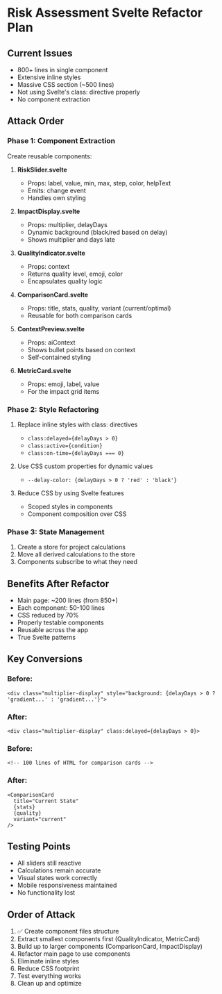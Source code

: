 # Risk Assessment Svelte Refactor Plan

## Current Issues
- 800+ lines in single component
- Extensive inline styles
- Massive CSS section (~500 lines)
- Not using Svelte's class: directive properly
- No component extraction

## Attack Order

### Phase 1: Component Extraction
Create reusable components:

1. **RiskSlider.svelte**
   - Props: label, value, min, max, step, color, helpText
   - Emits: change event
   - Handles own styling

2. **ImpactDisplay.svelte**
   - Props: multiplier, delayDays
   - Dynamic background (black/red based on delay)
   - Shows multiplier and days late

3. **QualityIndicator.svelte**
   - Props: context
   - Returns quality level, emoji, color
   - Encapsulates quality logic

4. **ComparisonCard.svelte**
   - Props: title, stats, quality, variant (current/optimal)
   - Reusable for both comparison cards

5. **ContextPreview.svelte**
   - Props: aiContext
   - Shows bullet points based on context
   - Self-contained styling

6. **MetricCard.svelte**
   - Props: emoji, label, value
   - For the impact grid items

### Phase 2: Style Refactoring

1. Replace inline styles with class: directives
   - `class:delayed={delayDays > 0}`
   - `class:active={condition}`
   - `class:on-time={delayDays === 0}`

2. Use CSS custom properties for dynamic values
   - `--delay-color: {delayDays > 0 ? 'red' : 'black'}`

3. Reduce CSS by using Svelte features
   - Scoped styles in components
   - Component composition over CSS

### Phase 3: State Management

1. Create a store for project calculations
2. Move all derived calculations to the store
3. Components subscribe to what they need

## Benefits After Refactor

- Main page: ~200 lines (from 850+)
- Each component: 50-100 lines
- CSS reduced by 70%
- Properly testable components
- Reusable across the app
- True Svelte patterns

## Key Conversions

### Before:
```svelte
<div class="multiplier-display" style="background: {delayDays > 0 ? 'gradient...' : 'gradient...'}">
```

### After:
```svelte
<div class="multiplier-display" class:delayed={delayDays > 0}>
```

### Before:
```svelte
<!-- 100 lines of HTML for comparison cards -->
```

### After:
```svelte
<ComparisonCard
  title="Current State"
  {stats}
  {quality}
  variant="current"
/>
```

## Testing Points
- All sliders still reactive
- Calculations remain accurate
- Visual states work correctly
- Mobile responsiveness maintained
- No functionality lost

## Order of Attack
1. ✅ Create component files structure
2. Extract smallest components first (QualityIndicator, MetricCard)
3. Build up to larger components (ComparisonCard, ImpactDisplay)
4. Refactor main page to use components
5. Eliminate inline styles
6. Reduce CSS footprint
7. Test everything works
8. Clean up and optimize